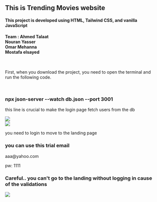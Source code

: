 <h2>This is Trending Movies website</h2>
<h4>This project is developed using HTML, Tailwind CSS, and vanilla JavaScript</h4>
<h4>Team : Ahmed Talaat <br/> Nouran Yasser <br/> Omar Mehanna <br/> Mostafa elsayed</h4>
<br/>
<p>First, when you download the project, you need to open the terminal and run the following code.</p>
<br/>
<h3>npx json-server --watch db.json --port 3001</h3>
<p>this line is crucial to make the login page fetch users from the db</p>
<img src="https://github.com/user-attachments/assets/20890786-3c33-4a2b-b71d-53d2efa8e6d9"/>
<br/>
<img src="https://github.com/user-attachments/assets/caf816c5-095e-4fe0-88c1-aff0ffec5148"/>
<p>you need to login to move to the landing page</p>
<h3>you can use this trial email</h3>
<p>aaa@yahoo.com</p> 
<p>pw: 1111</p> 
<h3>Careful.. you can't go to the landing without logging in cause of the validations </h3>
<img src="https://github.com/user-attachments/assets/32504ef5-9615-423e-870c-3702cc7732a2"/>
